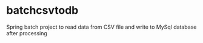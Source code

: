 # batchcsvtodb
Spring batch project to read data from CSV file and write to MySql database after processing
